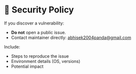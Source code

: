 # 🔐 Security Policy

If you discover a vulnerability:

- **Do not** open a public issue.
- Contact maintainer directly: abhisek2004panda@gmail.com

Include:

- Steps to reproduce the issue
- Environment details (OS, versions)
- Potential impact
